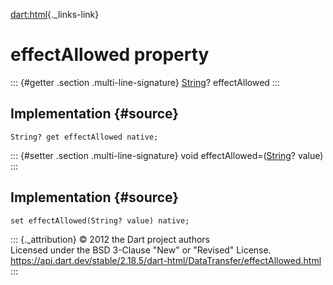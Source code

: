 [dart:html](../../dart-html/dart-html-library){._links-link}

effectAllowed property
======================

::: {#getter .section .multi-line-signature}
[String](../../dart-core/string-class)? effectAllowed
:::

Implementation {#source}
--------------

``` {.language-dart data-language="dart"}
String? get effectAllowed native;
```

::: {#setter .section .multi-line-signature}
void effectAllowed=([String](../../dart-core/string-class)? value)
:::

Implementation {#source}
--------------

``` {.language-dart data-language="dart"}
set effectAllowed(String? value) native;
```

::: {._attribution}
© 2012 the Dart project authors\
Licensed under the BSD 3-Clause \"New\" or \"Revised\" License.\
<https://api.dart.dev/stable/2.18.5/dart-html/DataTransfer/effectAllowed.html>
:::
